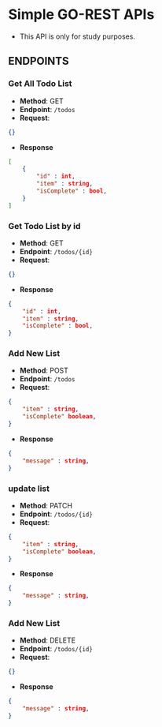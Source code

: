 # Simple GO-REST APIs

- This API is only for study purposes.

## ENDPOINTS

### Get All Todo List

- **Method**: GET
- **Endpoint**: `/todos`
- **Request**:

```json
{}
```

- **Response**

```json
[
    {
        "id" : int,
        "item" : string,
        "isComplete" : bool,
    }
]
```

### Get Todo List by id

- **Method**: GET
- **Endpoint**: `/todos/{id}`
- **Request**:

```json
{}
```

- **Response**

```json
{
    "id" : int,
    "item" : string,
    "isComplete" : bool,
}
```

### Add New List

- **Method**: POST
- **Endpoint**: `/todos`
- **Request**:

```json
{
    "item" : string,
    "isComplete" boolean,
}
```

- **Response**

```json
{
    "message" : string,
}
```

### update list

- **Method**: PATCH
- **Endpoint**: `/todos/{id}`
- **Request**:

```json
{
    "item" : string,
    "isComplete" boolean,
}
```

- **Response**

```json
{
    "message" : string,
}
```

### Add New List

- **Method**: DELETE
- **Endpoint**: `/todos/{id}`
- **Request**:

```json
{}
```

- **Response**

```json
{
    "message" : string,
}
```
